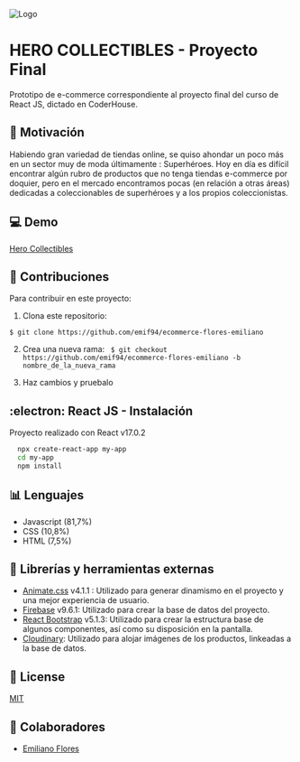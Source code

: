 ![Logo](https://res.cloudinary.com/dtfws4ph7/image/upload/v1643176998/logo_c8hqtp.png)

# HERO COLLECTIBLES - Proyecto Final 

Prototipo de e-commerce correspondiente al proyecto final del curso de React JS, dictado en CoderHouse.

## :speech_balloon: Motivación
Habiendo gran variedad de tiendas online, se quiso ahondar un poco más en un sector muy de moda últimamente : Superhéroes.
Hoy en día es difícil encontrar algún rubro de productos que no tenga tiendas e-commerce por doquier, pero en el mercado encontramos pocas (en relación a otras áreas) dedicadas a coleccionables de superhéroes y a los propios coleccionistas.
## :computer: Demo

[Hero Collectibles ](https://stoic-panini-b2d843.netlify.app/)


## :pencil: Contribuciones

Para contribuir en este proyecto:
1. Clona este repositorio:

 `$ git clone https://github.com/emif94/ecommerce-flores-emiliano` 

2. Crea una nueva rama:
` $ git checkout https://github.com/emif94/ecommerce-flores-emiliano -b nombre_de_la_nueva_rama`

3. Haz cambios y pruebalo

## :electron: React JS - Instalación

Proyecto realizado con React v17.0.2

```bash
  npx create-react-app my-app
  cd my-app
  npm install
```
## :bar_chart: Lenguajes

- Javascript (81,7%)
- CSS (10,8%)
- HTML (7,5%)


## :wrench: Librerías y herramientas externas

- [Animate.css](https://animate.style/) v4.1.1 : Utilizado para generar dinamismo en el proyecto y una mejor experiencia de usuario.
- [Firebase](https://firebase.google.com/) v9.6.1:  Utilizado para crear la base de datos del proyecto.
- [React Bootstrap](https://react-bootstrap.github.io/) v5.1.3: Utilizado para crear la estructura base de algunos componentes, así como su disposición en la pantalla.
- [Cloudinary](https://cloudinary.com/): Utilizado para alojar imágenes de los productos, linkeadas a la base de datos.



## :page_with_curl: License

[MIT](https://choosealicense.com/licenses/mit/)


## :busts_in_silhouette: Colaboradores

 - [Emiliano Flores](https://github.com/emif94)
 
